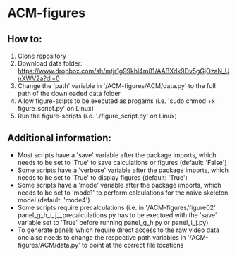 # ACM-figures

## How to:
1. Clone repository
2. Download data folder: https://www.dropbox.com/sh/mtjr1g99khl4m81/AABXdk9Dv5gGjOzaN_UnXWV2a?dl=0
3. Change the 'path' variable in '/ACM-figures/ACM/data.py' to the full path of the downloaded data folder
4. Allow figure-scipts to be executed as progams (i.e. 'sudo chmod +x figure_script.py' on Linux)
5. Run the figure-scripts (i.e. './figure_script.py' on Linux)

## Additional information:
- Most scripts have a 'save' variable after the package imports, which needs to be set to 'True' to save calculations or figures (default: 'False')
- Some scripts have a 'verbose' variable after the package imports, which needs to be set to 'True' to display figures (default: 'True') 
- Some scripts have a 'mode' variable after the package imports, which needs to be set to 'mode1' to perform calculations for the naive skeleton model (default: 'mode4')  
- Some scripts require precalculations (i.e. in '/ACM-figures/figure02' panel_g_h_i_j__precalculations.py has to be exectued with the 'save' variable set to 'True' before running panel_g_h.py or panel_i_j.py)
- To generate panels which require direct access to the raw video data one also needs to change the respective path variables in '/ACM-figures/ACM/data.py' to point at the correct file locations